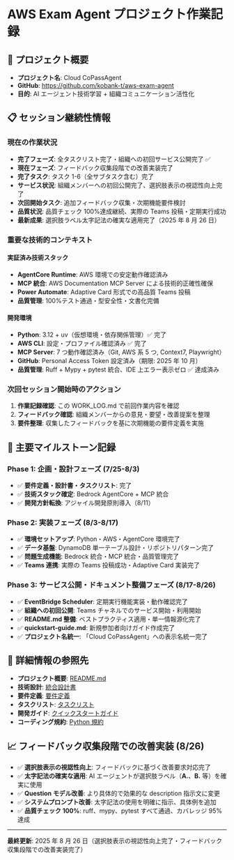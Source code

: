 # AWS Exam Agent プロジェクト作業記録

## 🎯 プロジェクト概要

- **プロジェクト名**: Cloud CoPassAgent
- **GitHub**: https://github.com/kobank-t/aws-exam-agent
- **目的**: AI エージェント技術学習 + 組織コミュニケーション活性化

## 📋 セッション継続性情報

### 現在の作業状況

- **完了フェーズ**: 全タスクリスト完了・組織への初回サービス公開完了 ✅
- **現在フェーズ**: フィードバック収集段階での改善実装完了
- **完了タスク**: タスク 1-6（全サブタスク含む）完了
- **サービス状況**: 組織メンバーへの初回公開完了、選択肢表示の視認性向上完了
- **次回開始タスク**: 追加フィードバック収集・次期機能要件検討
- **品質状況**: 品質チェック 100%達成継続、実際の Teams 投稿・定期実行成功
- **最新成果**: 選択肢ラベル太字記法の確実な適用完了（2025 年 8 月 26 日）

### 重要な技術的コンテキスト

#### 実証済み技術スタック

- **AgentCore Runtime**: AWS 環境での安定動作確認済み
- **MCP 統合**: AWS Documentation MCP Server による技術的正確性確保
- **Power Automate**: Adaptive Card 形式での高品質 Teams 投稿
- **品質管理**: 100%テスト通過・型安全性・文書化完備

#### 開発環境

- **Python**: 3.12 + uv（仮想環境・依存関係管理）✅ 完了
- **AWS CLI**: 設定・プロファイル確認済み ✅ 完了
- **MCP Server**: 7 つ動作確認済み（Git, AWS 系 5 つ, Context7, Playwright）
- **GitHub**: Personal Access Token 設定済み（期限: 2025 年 10 月）
- **品質管理**: Ruff + Mypy + pytest 統合、IDE 上エラー表示ゼロ ✅ 達成済み

### 次回セッション開始時のアクション

1. **作業記録確認**: この WORK_LOG.md で前回作業内容を確認
2. **フィードバック確認**: 組織メンバーからの意見・要望・改善提案を整理
3. **要件整理**: 収集したフィードバックを基に次期機能の要件定義を実施

## 📅 主要マイルストーン記録

### Phase 1: 企画・設計フェーズ (7/25-8/3)

- ✅ **要件定義・設計書・タスクリスト**: 完了
- ✅ **技術スタック確定**: Bedrock AgentCore + MCP 統合
- ✅ **開発方針転換**: アジャイル開発原則導入（8/11）

### Phase 2: 実装フェーズ (8/3-8/17)

- ✅ **環境セットアップ**: Python・AWS・AgentCore 環境完了
- ✅ **データ基盤**: DynamoDB 単一テーブル設計・リポジトリパターン完了
- ✅ **問題生成機能**: Bedrock 統合・MCP 統合・品質管理完了
- ✅ **Teams 連携**: 実際の Teams 投稿成功・Adaptive Card 実装完了

### Phase 3: サービス公開・ドキュメント整備フェーズ (8/17-8/26)

- ✅ **EventBridge Scheduler**: 定期実行機能実装・動作確認完了
- ✅ **組織への初回公開**: Teams チャネルでのサービス開始・利用開始
- ✅ **README.md 整備**: ベストプラクティス適用・単一情報源化完了
- ✅ **quickstart-guide.md**: 新規参加者向けガイド作成完了
- ✅ **プロジェクト名統一**: 「Cloud CoPassAgent」への表示名統一完了

## 🔗 詳細情報の参照先

- **プロジェクト概要**: [README.md](README.md)
- **技術設計**: [統合設計書](.kiro/specs/aws-exam-agent/design.md)
- **要件定義**: [要件定義](.kiro/specs/aws-exam-agent/requirements.md)
- **タスクリスト**: [タスクリスト](.kiro/specs/aws-exam-agent/tasks.md)
- **開発ガイド**: [クイックスタートガイド](docs/quickstart-guide.md)
- **コーディング規約**: [Python 規約](.kiro/steering/python-coding-standards.md)

## 📈 フィードバック収集段階での改善実装 (8/26)

- ✅ **選択肢表示の視認性向上**: フィードバックに基づく改善要求対応完了
- ✅ **太字記法の確実な適用**: AI エージェントが選択肢ラベル（**A.**、**B.** 等）を確実に使用
- ✅ **Question モデル改善**: より具体的で効果的な description 指示文に変更
- ✅ **システムプロンプト改善**: 太字記法の使用を明確に指示、具体例を追加
- ✅ **品質チェック 100%**: ruff、mypy、pytest すべて通過、カバレッジ 95%達成

---

**最終更新**: 2025 年 8 月 26 日（選択肢表示の視認性向上完了・フィードバック収集段階での改善実装完了）
